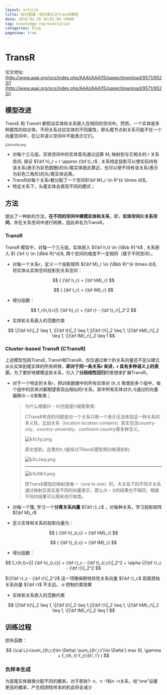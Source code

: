 ```yaml
---
layout: article
title: 知识图谱：知识表示之TransR模型
date: 2019-01-20 10:01:00 +0800
tag: knowledge representation
categories: blog
pageview: true
---
```


# TransR

论文地址: [http://www.aaai.org/ocs/index.php/AAAI/AAAI15/paper/download/9571/9523/](http://www.aaai.org/ocs/index.php/AAAI/AAAI15/paper/download/9571/9523/)

## 模型改进
TransE 和 TransH 都假设实体和关系嵌入在相同的空间中。然而，一个实体是多种属性的综合体，不同关系对应实体的不同属性，即头尾节点和关系可能不在一个向量空间中，在公共语义空间中不能表示它们。

<img src="https://s2.ax1x.com/2019/03/05/kXcAOA.png" alt="kXcAOA.png" style="zoom:67%;" />

- 对每个三元组，实体空间中的实体首先通过运算 $M_r$ 映射到与它相关的 $r$ 关系空间, 保证 ${\bf h}_r + r \approx {\bf t}_r$ , 关系特定投影可以使实际持有该关系(表示为彩色圆圈)的头/尾实体彼此靠近，也可以使不持有该关系(表示为彩色三角形)的头/尾实体远离。
- TransR对每个关系$r$都分配了一个空间${\bf M}_r \in R^{k \times d}$。
- 特定关系下，头尾实体会表现不同的模式；



## 方法

提出了一种新的方法，**在不同的空间中建模实体和关系**，即，**实体空间**和**关系空间**，并在关系空间中进行转换，因此命名为TransR。

### TransR

TransR 模型中，对每一个三元组，实体嵌入 ${\bf h,t} \in {\Bbb R}^k$ , 关系嵌入 ${ {\bf r} \in {\Bbb R}^d}$, 两个空间的维度不一定相同（属于不同空间）。  
- 对每一个关系$r$，定义一个投影矩阵 ${\bf M}_r \in {\Bbb R}^{k \times d}$, 将实体从实体空间投影到关系空间：


$$
{ {\bf h_r} = {\bf hM}_r}
$$

$$
{ {\bf t_r} = {\bf tM}_r}
$$

- 得分函数：

$$
f_r(h,t)=\|{ {\bf h}_r} + {\bf r} - {\bf t}_r\|_2^2
$$

- 实体和关系嵌入的范数约束  

$$
\|{\bf h}\|_2 \leq 1, \|{\bf t}\|_2 \leq 1,\|{\bf r}\|_2 \leq 1, \|{\bf hM}_r\|_2 \leq 1, \|{\bf tM}_r\|_2 \leq 1
$$



### Cluster-based TransR (CTransR)

上述模型包括TransE, TransH和TransR，仅仅通过单个的关系向量还不足以建立从头实体到尾实体的所有转移，**即对于同一条关系$r$  来讲，$r$ 具有多种语义上的表示**。为了更好地建模这些关系，引入了**分段线性回归**的思想来扩展TransR。

- 对于一个特定的关系$r$，把训练数据中的所有实体对 $(h, t)$ 聚类到多个组中，每个组中的实体对都期望表现出相似的$r$关系。其中所有实体对$(h,t)$通过的向量偏移$(h−t)$来聚类；

  > 为什么根据$(h-t)$(也就是$r$)就能聚类:
  >
  >  CTransR考虑的问题是对一个关系只用一个表示无法体现这一种关系的多义性，比如关系（location location contains）其实包含country-city、country-university、continent-country等多种含义。
  >
  > ![kXc1yj.png](https://s2.ax1x.com/2019/03/05/kXc1yj.png)
  >
  > 原文提到，这里的$h,t$是经过TRansE模型预训练得到的: 
  >
  > ![kXcJwq.png](https://s2.ax1x.com/2019/03/05/kXcJwq.png)
  >
  > ----
  >
  > ![kXcNkV.png](https://s2.ax1x.com/2019/03/05/kXcNkV.png)
  >
  >  而TransE模型的映射是唯一（one to one）的，大关系下的不同子关系通过映射后其实是不同的向量表示，那么$(h-t)$的结果也不相同，根据不同的结果可以用来进行聚类。

- 对每一个簇, 学习一个**分离关系向量** ${\bf r}_c$ ，对每种关系，学习投影矩阵 ${\bf M}_r$

- 定义实体和关系的投影向量为：

$$
{ {\bf h}_{r,c} = {\bf hM}_r}
$$

$$
{ {\bf t}_{r,c} = {\bf tM}_r}
$$

- 得分函数：

$$
f_r(h,t)=\|{ {\bf h}_{r,c}} + {\bf r}_c - {\bf t}_{r,c}\|_2^2 + \alpha \|{\bf r}_c - {\bf r}\|_2^2
$$

$\|{\bf r}_c - {\bf r}\|_2^2$ 这一项确保群特异性关系向量 ${\bf r}_c$ 距离原始关系向量 ${\bf r}$ 不太远， $\alpha$ 控制约束效果
- 实体和关系嵌入的范数约束  

$$
\|{\bf h}\|_2 \leq 1, \|{\bf t}\|_2 \leq 1,\|{\bf r}\|_2 \leq 1, \|{\bf hM}_r\|_2 \leq 1, \|{\bf tM}_r\|_2 \leq 1
$$



## 训练过程

损失函数：

$$
{\cal L}=\sum_{(h,r,t)\in \Delta} \sum_{(h',r,t')\in \Delta'} max (0, \gamma + f_r(h, t)-f_{r}(h', t') )
$$

### 负样本生成

为首尾实体替换分配不同的概率。对于那些1- n、n -1和n -n关系，给“one”设置更高的概率，产生假阴性样本的机会将会减少 

